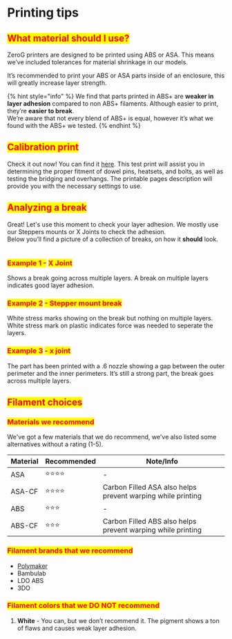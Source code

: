 # Printing tips

## <mark style="color:red;">What material should I use?</mark> <a href="#what-material-should-i-use" id="what-material-should-i-use"></a>

ZeroG printers are designed to be printed using ABS or ASA. This means we’ve included tolerances for material shrinkage in our models.

It’s recommended to print your ABS or ASA parts inside of an enclosure, this will greatly increase layer strength.

{% hint style="info" %}
We find that parts printed in ABS+ are **weaker in layer adhesion** compared to non ABS+ filaments. Although easier to print, they’re **easier to break**.\
We’re aware that not every blend of ABS+ is equal, however it’s what we found with the ABS+ we tested.
{% endhint %}

## <mark style="color:red;">Calibration print</mark> <a href="#calibration-print" id="calibration-print"></a>

Check it out now! You can find it [here](https://www.printables.com/model/369447-zerog-abs-callibration-print). This test print will assist you in determining the proper fitment of dowel pins, heatsets, and bolts, as well as testing the bridging and overhangs. The printable pages description will provide you with the necessary settings to use.

## <mark style="color:red;">Analyzing a break</mark> <a href="#analyzing-a-break" id="analyzing-a-break"></a>

Great! Let's use this moment to check your layer adhesion. We mostly use our Steppers mounts or X Joints to check the adhesion. \
Below you’ll find a picture of a collection of breaks, on how it **should** look.

&#x20;

<figure><img src="https://docs2.zerog.one/images/universal_tips_advise/examples/break_samples.png" alt=""><figcaption></figcaption></figure>

### <mark style="color:red;">**Example 1 -**</mark> <mark style="color:red;"></mark><mark style="color:red;">X Joint</mark>

Shows a break going across multiple layers. A break on multiple layers indicates good layer adhesion.

### <mark style="color:red;">**Example 2**</mark> <mark style="color:red;"></mark><mark style="color:red;">- Stepper mount break</mark>

White stress marks showing on the break but nothing on multiple layers. White stress mark on plastic indicates force was needed to seperate the layers.

### <mark style="color:red;">**Example 3**</mark> <mark style="color:red;"></mark><mark style="color:red;">- x joint</mark>

The part has been printed with a .6 nozzle showing a gap between the outer perimeter and the inner perimeters. It’s still a strong part, the break goes across multiple layers.

## <mark style="color:red;">Filament choices</mark> <a href="#filament-choices" id="filament-choices"></a>

### <mark style="color:red;">Materials we recommend</mark> <a href="#materials-we-recommend" id="materials-we-recommend"></a>

We've got a few materials that we do recommend, we've also listed some alternatives without a rating (1-5).

<table data-card-size="large" data-view="cards"><thead><tr><th>Material</th><th>Recommended</th><th>Note/Info</th></tr></thead><tbody><tr><td>ASA</td><td>⭐⭐⭐⭐</td><td>-</td></tr><tr><td>ASA-CF</td><td>⭐⭐⭐⭐</td><td>Carbon Filled ASA also helps prevent warping while printing</td></tr><tr><td>ABS</td><td>⭐⭐⭐</td><td>-</td></tr><tr><td>ABS-CF</td><td>⭐⭐⭐</td><td>Carbon Filled ABS also helps prevent warping while printing</td></tr></tbody></table>

### <mark style="color:red;">Filament brands that we recommend</mark> <a href="#filament-brands-that-we-recommend" id="filament-brands-that-we-recommend"></a>

* [Polymaker](https://us.polymaker.com/?aff=282)
* Bambulab
* LDO ABS
* 3DO

### <mark style="color:red;">Filament colors that we DO NOT recommend</mark> <a href="#filament-colors-that-we-do-not-recommend" id="filament-colors-that-we-do-not-recommend"></a>

1. **White** - You can, but we don’t recommend it. The pigment shows a ton of flaws and causes weak layer adhesion.
